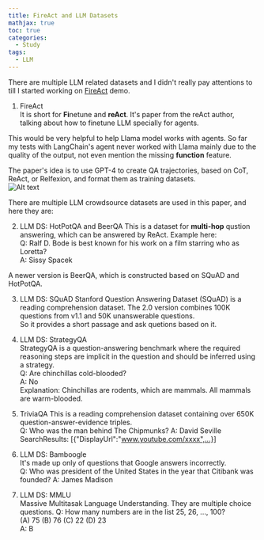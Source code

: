 ```yaml
---
title: FireAct and LLM Datasets
mathjax: true
toc: true
categories:
  - Study
tags:
  - LLM
---
```


There are multiple LLM related datasets and I didn't really pay attentions to till I started working on [FireAct](https://fireact-agent.github.io/) demo.

1. FireAct  
It is short for **Fi**netune and **reAct**. It's paper from the reAct author, talking about how to finetune LLM specially for agents. 

This would be very helpful to help Llama model works with agents. So far my tests with LangChain's agent never worked with Llama mainly due to the quality of the output, not even mention the missing **function** feature. 

The paper's idea is to use GPT-4 to create QA trajectories, based on CoT, ReAct, or Relfexion, and format them as training datasets.   
![Alt text](/code23/assets/images/2023/23-10-15-LLM-FireAct_files/fireact.png)  

There are multiple LLM crowdsource datasets are used in this paper, and here they are:   

2. LLM DS: HotPotQA and BeerQA
This is a dataset for **multi-hop** qustion answering, which can be answered by ReAct.
Example here:  
Q: Ralf D. Bode is best known for his work on a film starring who as Loretta?  
A: Sissy Spacek  

A newer version is BeerQA, which is constructed based on SQuAD and HotPotQA.

3. LLM DS: SQuAD
Stanford Question Answering Dataset (SQuAD) is a reading comprehension dataset. The 2.0 version combines 100K questions from v1.1 and 50K unanswerable questions.   
So it provides a short passage and ask quetions based on it. 

4. LLM DS: StrategyQA  
StrategyQA is a question-answering benchmark where the required reasoning steps are implicit in the question and should be inferred using a strategy.   
Q: Are chinchillas cold-blooded?  
A: No  
Explanation: Chinchillas are rodents, which are mammals. All mammals are warm-blooded.  

5. TriviaQA
This is a reading comprehension dataset containing over 650K question-answer-evidence triples.   
Q: Who was the man behind The Chipmunks? 
A: David Seville
SearchResults: [{"DisplayUrl":"www.youtube.com/xxxx",...}]  

6. LLM DS: Bamboogle  
It's made up only of questions that Google answers incorrectly.  
Q: Who was president of the United States in the year that Citibank was founded?
A: James Madison  
7. LLM DS: MMLU  
Massive Multitasak Language Understanding. They are multiple choice questions.
Q: How many numbers are in the list 25, 26, ..., 100?  
(A) 75 (B) 76 (C) 22 (D) 23  
A: B  



